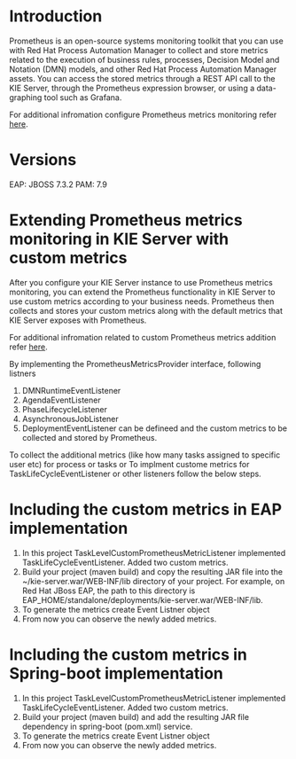 Introduction
=============
Prometheus is an open-source systems monitoring toolkit that you can use with Red Hat Process Automation Manager  to collect and store metrics related to the execution of business rules, processes, Decision Model and Notation (DMN) models, and other Red Hat Process Automation Manager assets. You can access the stored metrics through a REST API call to the KIE Server, through the Prometheus expression browser, or using a data-graphing tool such as Grafana.

For additional infromation configure Prometheus metrics monitoring refer [here](https://access.redhat.com/documentation/en-us/red_hat_process_automation_manager/7.9/html-single/managing_red_hat_process_automation_manager_and_kie_server_settings/index#prometheus-monitoring-con_execution-server).

Versions
========
EAP: JBOSS 7.3.2
PAM: 7.9

Extending Prometheus metrics monitoring in KIE Server with custom metrics
=========================================================================
After you configure your KIE Server instance to use Prometheus metrics monitoring, you can extend the Prometheus functionality in KIE Server to use custom metrics according to your business needs. Prometheus then collects and stores your custom metrics along with the default metrics that KIE Server exposes with Prometheus.

For additional infromation related to custom Prometheus metrics addition refer [here](https://access.redhat.com/documentation/en-us/red_hat_process_automation_manager/7.9/html-single/managing_red_hat_process_automation_manager_and_kie_server_settings/index#prometheus-monitoring-custom-proc_execution-server).

By implementing the PrometheusMetricsProvider interface, following listners 
1. DMNRuntimeEventListener 
2. AgendaEventListener
3. PhaseLifecycleListener
4. AsynchronousJobListener
5. DeploymentEventListener can be defineed and the custom  metrics to be collected and stored by Prometheus.

To collect the additional metrics (like how many tasks assigned to specific user etc) for process or tasks or To implment custome metrics for TaskLifeCycleEventListener or other listeners follow the below steps.

Including the custom metrics in EAP implementation
==================================================
1. In this project TaskLevelCustomPrometheusMetricListener implemented TaskLifeCycleEventListener. Added two custom metrics.
2. Build your project (maven build) and copy the resulting JAR file into the ~/kie-server.war/WEB-INF/lib directory of your project. For example, on Red Hat JBoss EAP, the path to this directory is EAP_HOME/standalone/deployments/kie-server.war/WEB-INF/lib.
3. To generate the metrics create Event Listner object 
4. From now you can observe the newly added metrics.


Including the custom metrics in Spring-boot implementation
==========================================================
1. In this project TaskLevelCustomPrometheusMetricListener implemented TaskLifeCycleEventListener. Added two custom metrics.
2. Build your project (maven build) and add the resulting JAR file dependency in spring-boot (pom.xml) service. 
3. To generate the metrics create Event Listner object 
4. From now you can observe the newly added metrics.

